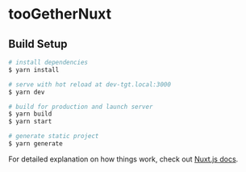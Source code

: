 # tooGetherNuxt

## Build Setup

```bash
# install dependencies
$ yarn install

# serve with hot reload at dev-tgt.local:3000
$ yarn dev

# build for production and launch server
$ yarn build
$ yarn start

# generate static project
$ yarn generate
```

For detailed explanation on how things work, check out [Nuxt.js docs](https://nuxtjs.org).
